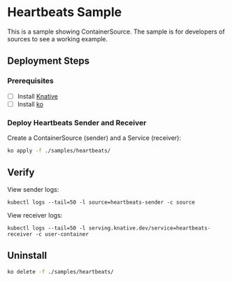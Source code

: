 # Heartbeats Sample

This is a sample showing ContainerSource. The sample is for developers of
sources to see a working example.

## Deployment Steps

### Prerequisites

- [ ] Install [Knative](https://www.knative.dev/docs/install/)
- [ ] Install
      [ko](https://github.com/google/go-containerregistry/tree/master/cmd/ko)

### Deploy Heartbeats Sender and Receiver

Create a ContainerSource (sender) and a Service (receiver):

```bash
ko apply -f ./samples/heartbeats/
```

## Verify

View sender logs:

```shell
kubectl logs --tail=50 -l source=heartbeats-sender -c source
```

View receiver logs:

```shell
kubectl logs --tail=50 -l serving.knative.dev/service=heartbeats-receiver -c user-container
```

## Uninstall

```bash
ko delete -f ./samples/heartbeats/
```
